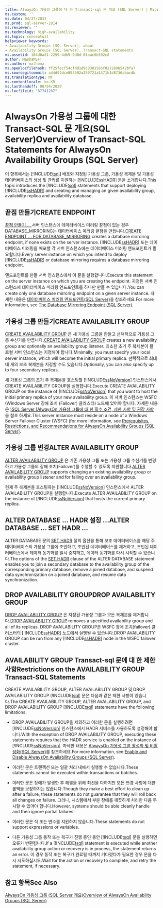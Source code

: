 ```yaml
---
title: AlwaysOn 가용성 그룹에 대 한 Transact-sql 문 개요 (SQL Server) | Microsoft Docs
ms.custom: ''
ms.date: 04/27/2017
ms.prod: sql-server-2014
ms.reviewer: ''
ms.technology: high-availability
ms.topic: conceptual
helpviewer_keywords:
- Availability Groups [SQL Server], about
- Availability Groups [SQL Server], Transact-SQL statements
ms.assetid: 184d0a81-2259-4db9-9d0d-01aac0b502c8
author: MashaMSFT
ms.author: mathoma
ms.openlocfilehash: ff25fecf54cfdd1d9c03d1586f0272896542bfa7
ms.sourcegitcommit: ad4d92dce894592a259721a1571b1d8736abacdb
ms.translationtype: MT
ms.contentlocale: ko-KR
ms.lasthandoff: 08/04/2020
ms.locfileid: "87741287"
---
```

# <a name="overview-of-transact-sql-statements-for-alwayson-availability-groups-sql-server"></a><span data-ttu-id="7f8f2-102">AlwaysOn 가용성 그룹에 대한 Transact-SQL 문 개요(SQL Server)</span><span class="sxs-lookup"><span data-stu-id="7f8f2-102">Overview of Transact-SQL Statements for AlwaysOn Availability Groups (SQL Server)</span></span>
  <span data-ttu-id="7f8f2-103">이 항목에서는 [!INCLUDE[tsql](../../../includes/tsql-md.md)] 배포와 지정된 가용성 그룹, 가용성 복제본 및 가용성 데이터베이스의 생성 및 관리를 지원하는 [!INCLUDE[ssHADR](../../../includes/sshadr-md.md)] 문을 소개합니다.</span><span class="sxs-lookup"><span data-stu-id="7f8f2-103">This topic introduces the [!INCLUDE[tsql](../../../includes/tsql-md.md)] statements that support deploying [!INCLUDE[ssHADR](../../../includes/sshadr-md.md)] and creating and managing an given availability group, availability replica and availability database.</span></span>  
  
  
##  <a name="create-endpoint"></a><a name="CreateEndpoint"></a><span data-ttu-id="7f8f2-104">끝점 만들기</span><span class="sxs-lookup"><span data-stu-id="7f8f2-104">CREATE ENDPOINT</span></span>  
 <span data-ttu-id="7f8f2-105">[끝점 만들기 ... ](/sql/t-sql/statements/create-endpoint-transact-sql)서버 인스턴스에 데이터베이스 미러링 끝점이 없는 경우 DATABASE_MIRRORING는 데이터베이스 미러링 끝점을 만듭니다.</span><span class="sxs-lookup"><span data-stu-id="7f8f2-105">[CREATE ENDPOINT ... FOR DATABASE_MIRRORING](/sql/t-sql/statements/create-endpoint-transact-sql) creates a database mirroring endpoint, if none exists on the server instance.</span></span> <span data-ttu-id="7f8f2-106">[!INCLUDE[ssHADR](../../../includes/sshadr-md.md)] 또는 데이터베이스 미러링을 배포할 각 서버 인스턴스에는 데이터베이스 미러링 엔드포인트가 필요합니다.</span><span class="sxs-lookup"><span data-stu-id="7f8f2-106">Every server instance on which you intend to deploy [!INCLUDE[ssHADR](../../../includes/sshadr-md.md)] or database mirroring requires a database mirroring endpoint.</span></span>  
  
 <span data-ttu-id="7f8f2-107">엔드포인트를 만들 서버 인스턴스에서 이 문을 실행합니다.</span><span class="sxs-lookup"><span data-stu-id="7f8f2-107">Execute this statement on the server instance on which you are creating the endpoint.</span></span> <span data-ttu-id="7f8f2-108">지정된 서버 인스턴스에 데이터베이스 미러링 엔드포인트를 하나만 만들 수 있습니다.</span><span class="sxs-lookup"><span data-stu-id="7f8f2-108">You can create only one database mirroring endpoint on a given server instance.</span></span> <span data-ttu-id="7f8f2-109">자세한 내용은 [데이터베이스 미러링 엔드포인트&#40;SQL Server&#41;](../../database-mirroring/the-database-mirroring-endpoint-sql-server.md)을 참조하세요.</span><span class="sxs-lookup"><span data-stu-id="7f8f2-109">For more information, see [The Database Mirroring Endpoint &#40;SQL Server&#41;](../../database-mirroring/the-database-mirroring-endpoint-sql-server.md).</span></span>  
  
##  <a name="create-availability-group"></a><a name="CreateAG"></a><span data-ttu-id="7f8f2-110">가용성 그룹 만들기</span><span class="sxs-lookup"><span data-stu-id="7f8f2-110">CREATE AVAILABILITY GROUP</span></span>  
 <span data-ttu-id="7f8f2-111">[CREATE AVAILABILITY GROUP](/sql/t-sql/statements/create-availability-group-transact-sql) 은 새 가용성 그룹을 만들고 선택적으로 가용성 그룹 수신기를 만듭니다.</span><span class="sxs-lookup"><span data-stu-id="7f8f2-111">[CREATE AVAILABILITY GROUP](/sql/t-sql/statements/create-availability-group-transact-sql) creates a new availability group and optionally an availability group listener.</span></span> <span data-ttu-id="7f8f2-112">최소한 초기 주 복제본이 될 로컬 서버 인스턴스는 지정해야 합니다.</span><span class="sxs-lookup"><span data-stu-id="7f8f2-112">Minimally, you must specify your local server instance, which will become the initial primary replica.</span></span> <span data-ttu-id="7f8f2-113">선택적으로 최대 네 개의 보조 복제본을 지정할 수도 있습니다.</span><span class="sxs-lookup"><span data-stu-id="7f8f2-113">Optionally, you can also specify up to four secondary replicas.</span></span>  
  
 <span data-ttu-id="7f8f2-114">새 가용성 그룹의 초기 주 복제본을 호스팅할 [!INCLUDE[ssNoVersion](../../../includes/ssnoversion-md.md)] 인스턴스에서 CREATE AVAILABILITY GROUP을 실행합니다.</span><span class="sxs-lookup"><span data-stu-id="7f8f2-114">Execute CREATE AVAILABILITY GROUP on the instance of [!INCLUDE[ssNoVersion](../../../includes/ssnoversion-md.md)] that you want to host the initial primary replica of your new availability group.</span></span> <span data-ttu-id="7f8f2-115">이 서버 인스턴스는 WSFC (Windows Server 장애 조치 (Failover) 클러스터) 노드에 있어야 합니다. 자세한 내용은 [&#41;SQL Server &#40;AlwaysOn 가용성 그룹에 대 한 필수 조건, 제한 사항 및 권장 사항 ](prereqs-restrictions-recommendations-always-on-availability.md)을 참조 하세요.</span><span class="sxs-lookup"><span data-stu-id="7f8f2-115">This server instance must reside on a node of a Windows Server Failover Cluster (WSFC) (for more information, see [Prerequisites, Restrictions, and Recommendations for AlwaysOn Availability Groups &#40;SQL Server&#41;](prereqs-restrictions-recommendations-always-on-availability.md).</span></span>  
  
##  <a name="alter-availability-group"></a><a name="AlterAG"></a><span data-ttu-id="7f8f2-116">가용성 그룹 변경</span><span class="sxs-lookup"><span data-stu-id="7f8f2-116">ALTER AVAILABILITY GROUP</span></span>  
 <span data-ttu-id="7f8f2-117">[ALTER AVAILABILITY GROUP](/sql/t-sql/statements/alter-availability-group-transact-sql) 은 기존 가용성 그룹 또는 가용성 그룹 수신기를 변경하고 가용성 그룹의 장애 조치(Failover)를 수행할 수 있도록 지원합니다.</span><span class="sxs-lookup"><span data-stu-id="7f8f2-117">[ALTER AVAILABILITY GROUP](/sql/t-sql/statements/alter-availability-group-transact-sql) supports changing an existing availability group or availability group listener and for failing over an availability group.</span></span>  
  
 <span data-ttu-id="7f8f2-118">현재 주 복제본을 호스팅하는 [!INCLUDE[ssNoVersion](../../../includes/ssnoversion-md.md)] 인스턴스에서 ALTER AVAILABILITY GROUP을 실행합니다.</span><span class="sxs-lookup"><span data-stu-id="7f8f2-118">Execute ALTER AVAILABILITY GROUP on the instance of [!INCLUDE[ssNoVersion](../../../includes/ssnoversion-md.md)] that hosts the current primary replica.</span></span>  
  
##  <a name="alter-database--set-hadr-"></a><a name="AlterDb"></a><span data-ttu-id="7f8f2-119">ALTER DATABASE ... HADR 설정 ...</span><span class="sxs-lookup"><span data-stu-id="7f8f2-119">ALTER DATABASE ... SET HADR ...</span></span>  
 <span data-ttu-id="7f8f2-120">ALTER DATABASE 문의 [SET HADR](/sql/t-sql/statements/alter-database-transact-sql-set-hadr) 절의 옵션을 통해 보조 데이터베이스를 해당 주 데이터베이스의 가용성 그룹에 조인하고, 조인된 데이터베이스를 제거하고, 조인된 데이터베이스에서 데이터 동기화를 일시 중지하고, 데이터 동기화를 다시 시작할 수 있습니다.</span><span class="sxs-lookup"><span data-stu-id="7f8f2-120">The options of the [SET HADR](/sql/t-sql/statements/alter-database-transact-sql-set-hadr) clause of the ALTER DATABASE statement enables you to join a secondary database to the availability group of the corresponding primary database, remove a joined database, and suspend data synchronization on a joined database, and resume data synchronization.</span></span>  
  
##  <a name="drop-availability-group"></a><a name="DropAG"></a><span data-ttu-id="7f8f2-121">DROP AVAILABILITY GROUP</span><span class="sxs-lookup"><span data-stu-id="7f8f2-121">DROP AVAILABILITY GROUP</span></span>  
 <span data-ttu-id="7f8f2-122">[DROP AVAILABILITY GROUP](/sql/t-sql/statements/drop-availability-group-transact-sql) 은 지정된 가용성 그룹과 모든 복제본을 제거합니다.</span><span class="sxs-lookup"><span data-stu-id="7f8f2-122">[DROP AVAILABILITY GROUP](/sql/t-sql/statements/drop-availability-group-transact-sql) removes a specified availability group and all of its replicas.</span></span> <span data-ttu-id="7f8f2-123">DROP AVAILABILITY GROUP은 WSFC 장애 조치(failover) 클러스터의 [!INCLUDE[ssHADR](../../../includes/sshadr-md.md)] 노드에서 실행될 수 있습니다.</span><span class="sxs-lookup"><span data-stu-id="7f8f2-123">DROP AVAILABILITY GROUP can be run from any [!INCLUDE[ssHADR](../../../includes/sshadr-md.md)] node in the WSFC failover cluster.</span></span>  
  
##  <a name="restrictions-on-the-availability-group-transact-sql-statements"></a><a name="Restrictions"></a><span data-ttu-id="7f8f2-124">AVAILABILITY GROUP Transact-sql 문에 대 한 제한 사항</span><span class="sxs-lookup"><span data-stu-id="7f8f2-124">Restrictions on the AVAILABILITY GROUP Transact-SQL Statements</span></span>  
 <span data-ttu-id="7f8f2-125">CREATE AVAILABILITY GROUP, ALTER AVAILABILITY GROUP 및 DROP AVAILABILITY GROUP [!INCLUDE[tsql](../../../includes/tsql-md.md)] 문은 다음과 같은 제한 사항이 있습니다.</span><span class="sxs-lookup"><span data-stu-id="7f8f2-125">The CREATE AVAILABILITY GROUP, ALTER AVAILABILITY GROUP, and DROP AVAILABILITY GROUP [!INCLUDE[tsql](../../../includes/tsql-md.md)] statements have the following limitations:</span></span>  
  
-   <span data-ttu-id="7f8f2-126">DROP AVAILABILITY GROUP을 제외하고 이러한 문을 실행하려면 [!INCLUDE[ssNoVersion](../../../includes/ssnoversion-md.md)] 인스턴스에서 HADR 서비스를 사용하도록 설정해야 합니다.</span><span class="sxs-lookup"><span data-stu-id="7f8f2-126">With the exception of DROP AVAILABILITY GROUP, executing these statements requires that the HADR service is enabled on the instance of [!INCLUDE[ssNoVersion](../../../includes/ssnoversion-md.md)].</span></span> <span data-ttu-id="7f8f2-127">자세한 내용은 [AlwaysOn 가용성 그룹 활성화 및 비활성화&#40;SQL Server&#41;](enable-and-disable-always-on-availability-groups-sql-server.md)를 참조하세요.</span><span class="sxs-lookup"><span data-stu-id="7f8f2-127">For more information, see [Enable and Disable AlwaysOn Availability Groups &#40;SQL Server&#41;](enable-and-disable-always-on-availability-groups-sql-server.md).</span></span>  
  
-   <span data-ttu-id="7f8f2-128">이러한 문은 트랜잭션 또는 일괄 처리 내에서 실행할 수 없습니다.</span><span class="sxs-lookup"><span data-stu-id="7f8f2-128">These statements cannot be executed within transactions or batches.</span></span>  
  
-   <span data-ttu-id="7f8f2-129">이러한 문은 장애가 발생한 후 해결을 위해 최선을 다하지만 모든 변경 사항에 대한 롤백을 보장하지는 않습니다.</span><span class="sxs-lookup"><span data-stu-id="7f8f2-129">Though they make a best effort to clean up after a failure, these statements do not guarantee that they will roll back all changes on failure.</span></span> <span data-ttu-id="7f8f2-130">그러나, 시스템에서 부분 장애를 깨끗하게 처리한 다음 무시할 수 있어야 합니다.</span><span class="sxs-lookup"><span data-stu-id="7f8f2-130">However, systems should be able cleanly handle and then ignore partial failures.</span></span>  
  
-   <span data-ttu-id="7f8f2-131">이러한 문은 식 또는 변수를 지원하지 않습니다.</span><span class="sxs-lookup"><span data-stu-id="7f8f2-131">These statements do not support expressions or variables.</span></span>  
  
-   <span data-ttu-id="7f8f2-132">다른 가용성 그룹 동작 또는 복구가 진행 중인 동안 [!INCLUDE[tsql](../../../includes/tsql-md.md)] 문을 실행하면 오류가 반환됩니다.</span><span class="sxs-lookup"><span data-stu-id="7f8f2-132">If a [!INCLUDE[tsql](../../../includes/tsql-md.md)] statement is executed while another availability group action or recovery is in process, the statement returns an error.</span></span> <span data-ttu-id="7f8f2-133">이 경우 동작 또는 복구가 완료될 때까지 기다렸다가 필요한 경우 문을 다시 시도하십시오.</span><span class="sxs-lookup"><span data-stu-id="7f8f2-133">Wait for the action or recovery to complete, and retry the statement, if necessary.</span></span>  
  
## <a name="see-also"></a><span data-ttu-id="7f8f2-134">참고 항목</span><span class="sxs-lookup"><span data-stu-id="7f8f2-134">See Also</span></span>  
 [<span data-ttu-id="7f8f2-135">AlwaysOn 가용성 그룹 &#40;SQL Server 개요&#41;</span><span class="sxs-lookup"><span data-stu-id="7f8f2-135">Overview of AlwaysOn Availability Groups &#40;SQL Server&#41;</span></span>](overview-of-always-on-availability-groups-sql-server.md)  
  
  
